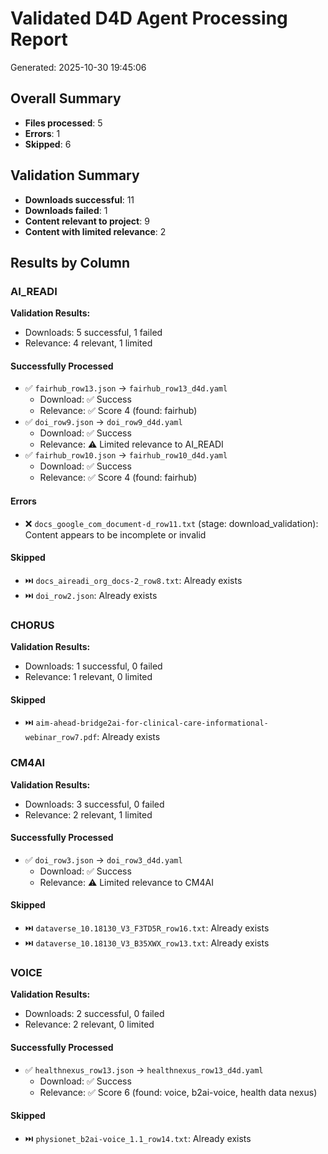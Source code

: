 # Validated D4D Agent Processing Report

Generated: 2025-10-30 19:45:06

## Overall Summary

- **Files processed**: 5
- **Errors**: 1
- **Skipped**: 6

## Validation Summary

- **Downloads successful**: 11
- **Downloads failed**: 1
- **Content relevant to project**: 9
- **Content with limited relevance**: 2

## Results by Column

### AI_READI

**Validation Results:**
- Downloads: 5 successful, 1 failed
- Relevance: 4 relevant, 1 limited

#### Successfully Processed

- ✅ `fairhub_row13.json` → `fairhub_row13_d4d.yaml`
  - Download: ✅ Success
  - Relevance: ✅ Score 4 (found: fairhub)
- ✅ `doi_row9.json` → `doi_row9_d4d.yaml`
  - Download: ✅ Success
  - Relevance: ⚠️ Limited relevance to AI_READI
- ✅ `fairhub_row10.json` → `fairhub_row10_d4d.yaml`
  - Download: ✅ Success
  - Relevance: ✅ Score 4 (found: fairhub)

#### Errors

- ❌ `docs_google_com_document-d_row11.txt` (stage: download_validation): Content appears to be incomplete or invalid

#### Skipped

- ⏭️  `docs_aireadi_org_docs-2_row8.txt`: Already exists
- ⏭️  `doi_row2.json`: Already exists

### CHORUS

**Validation Results:**
- Downloads: 1 successful, 0 failed
- Relevance: 1 relevant, 0 limited

#### Skipped

- ⏭️  `aim-ahead-bridge2ai-for-clinical-care-informational-webinar_row7.pdf`: Already exists

### CM4AI

**Validation Results:**
- Downloads: 3 successful, 0 failed
- Relevance: 2 relevant, 1 limited

#### Successfully Processed

- ✅ `doi_row3.json` → `doi_row3_d4d.yaml`
  - Download: ✅ Success
  - Relevance: ⚠️ Limited relevance to CM4AI

#### Skipped

- ⏭️  `dataverse_10.18130_V3_F3TD5R_row16.txt`: Already exists
- ⏭️  `dataverse_10.18130_V3_B35XWX_row13.txt`: Already exists

### VOICE

**Validation Results:**
- Downloads: 2 successful, 0 failed
- Relevance: 2 relevant, 0 limited

#### Successfully Processed

- ✅ `healthnexus_row13.json` → `healthnexus_row13_d4d.yaml`
  - Download: ✅ Success
  - Relevance: ✅ Score 6 (found: voice, b2ai-voice, health data nexus)

#### Skipped

- ⏭️  `physionet_b2ai-voice_1.1_row14.txt`: Already exists

